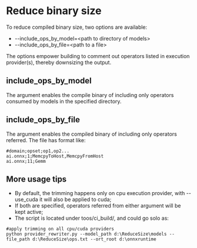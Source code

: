 # Reduce binary size
To reduce compiled binary size, two options are available:

- --include_ops_by_model=<path to directory of models\>
- --include_ops_by_file=<path to a file\>

The options empower building to comment out operators listed in execution provider(s), thereby downsizing the output.

## include_ops_by_model
The argument enables the compile binary of including only operators consumed by models in the specified directory.

## include_ops_by_file
The argument enables the compiled binary of including only operators referred. The file has format like:
```
#domain;opset;op1,op2...
ai.onnx;1;MemcpyToHost,MemcpyFromHost
ai.onnx;11;Gemm
```

## More usage tips
- By default, the trimming happens only on cpu execution provider, with --use_cuda it will also be applied to cuda;
- If both are specified, operators referred from either argument will be kept active;
- The script is located under toos/ci_build/, and could go solo as:
```
#apply trimming on all cpu/cuda providers
python provider_rewriter.py --model_path d:\ReduceSize\models --file_path d:\ReduceSize\ops.txt --ort_root d:\onnxruntime
```